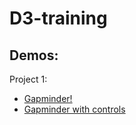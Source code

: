 # D3-training

## Demos:

Project 1:
* [Gapminder!](https://ricardor.github.io/D3-training/Udemy_course/5.10.0/index.html)
* [Gapminder with controls](https://ricardor.github.io/Udemy_course/6/index.html)

